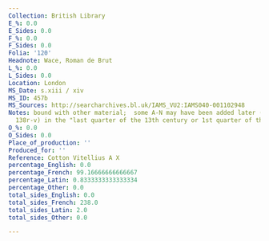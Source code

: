 ```yaml
---
Collection: British Library
E_%: 0.0
E_Sides: 0.0
F_%: 0.0
F_Sides: 0.0
Folia: '120'
Headnote: Wace, Roman de Brut
L_%: 0.0
L_Sides: 0.0
Location: London
MS_Date: s.xiii / xiv
MS_ID: 457b
MS_Sources: http://searcharchives.bl.uk/IAMS_VU2:IAMS040-001102948
Notes: bound with other material;  some A-N may have been added later (123v-127r,
  138r-v) in the "last quarter of the 13th century or 1st quarter of the 14th century"
O_%: 0.0
O_Sides: 0.0
Place_of_production: ''
Produced_for: ''
Reference: Cotton Vitellius A X
percentage_English: 0.0
percentage_French: 99.16666666666667
percentage_Latin: 0.8333333333333334
percentage_Other: 0.0
total_sides_English: 0.0
total_sides_French: 238.0
total_sides_Latin: 2.0
total_sides_Other: 0.0

---
```


